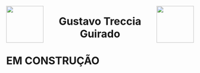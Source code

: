 


<img src="https://user-images.githubusercontent.com/51425669/151471821-8c72f3f7-88c0-460e-900a-4795029183ab.png" width="100" height="100" align="left" display="flex"><img src="https://user-images.githubusercontent.com/51425669/151472650-476d2dd8-2ff0-4f3b-8429-3b5d051645b5.png" width="100" height="100" align="right" display="flex"><h1 align="center" font-weight="100" display="flex" font-color="green"> Gustavo Treccia Guirado</h1>


<h1>EM CONSTRUÇÃO</h1>












<!--
**GustavoTreccia/GustavoTreccia** is a ✨ _special_ ✨ repository because its `README.md` (this file) appears on your GitHub profile.

Here are some ideas to get you started:

- 🔭 I’m currently working on ...
- 🌱 I’m currently learning ...
- 👯 I’m looking to collaborate on ...
- 🤔 I’m looking for help with ...
- 💬 Ask me about ...
- 📫 How to reach me: ...
- 😄 Pronouns: ...
- ⚡ Fun fact: ...
-->
